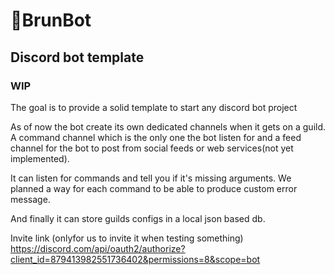 # 🥐BrunBot

## Discord bot template 
### WIP

The goal is to provide a solid template to start any discord bot project

As of now the bot create its own dedicated channels when it gets on a guild.
A command channel which is the only one the bot listen for and a feed channel for the bot to post from social feeds or web services(not yet implemented).

It can listen for commands and tell you if it's missing arguments. We planned a way for each command to be able to produce custom error message.

And finally it can store guilds configs in a local json based db.

Invite link (onlyfor us to invite it when testing something) https://discord.com/api/oauth2/authorize?client_id=879413982551736402&permissions=8&scope=bot
